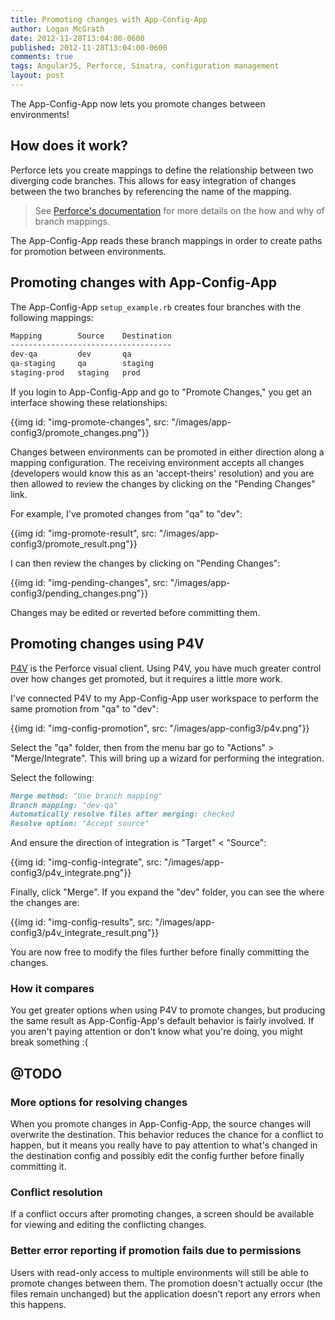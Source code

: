 ```yaml
---
title: Promoting changes with App-Config-App
author: Logan McGrath
date: 2012-11-28T13:04:00-0600
published: 2012-11-28T13:04:00-0600
comments: true
tags: AngularJS, Perforce, Sinatra, configuration management
layout: post
---
```


The App-Config-App now lets you promote changes between environments!

<!--more-->

## How does it work?

Perforce lets you create mappings to define the relationship between two
diverging code branches. This allows for easy integration of changes between the
two branches by referencing the name of the mapping.

> See [Perforce's documentation][] for more details on the how and why of
> branch mappings.

The App-Config-App reads these branch mappings in order to create paths for
promotion between environments.

## Promoting changes with App-Config-App

The App-Config-App `setup_example.rb` creates four branches with the following
mappings:

``` markdown
Mapping        Source    Destination
------------------------------------
dev-qa         dev       qa
qa-staging     qa        staging
staging-prod   staging   prod
```

If you login to App-Config-App and go to "Promote Changes," you get an interface
showing these relationships:

{{img id: "img-promote-changes", src: "/images/app-config3/promote_changes.png"}}

Changes between environments can be promoted in either direction along a mapping
configuration. The receiving environment accepts all changes (developers would
know this as an 'accept-theirs' resolution) and you are then allowed to review
the changes by clicking on the "Pending Changes" link.

For example, I've promoted changes from "qa" to "dev":

{{img id: "img-promote-result", src: "/images/app-config3/promote_result.png"}}

I can then review the changes by clicking on "Pending Changes":

{{img id: "img-pending-changes", src: "/images/app-config3/pending_changes.png"}}

Changes may be edited or reverted before committing them.

## Promoting changes using P4V

[P4V][] is the
Perforce visual client. Using P4V, you have much greater control over how
changes get promoted, but it requires a little more work.

I've connected P4V to my App-Config-App user workspace to perform the same
promotion from "qa" to "dev":

{{img id: "img-config-promotion", src: "/images/app-config3/p4v.png"}}

Select the "qa" folder, then from the menu bar go to "Actions" >
"Merge/Integrate". This will bring up a wizard for performing the integration.

Select the following:

``` markdown
Merge method: "Use branch mapping"
Branch mapping: "dev-qa"
Automatically resolve files after merging: checked
Resolve option: "Accept source"
```

And ensure the direction of integration is "Target" < "Source":

{{img id: "img-config-integrate", src: "/images/app-config3/p4v_integrate.png"}}

Finally, click "Merge". If you expand the "dev" folder, you can see the where
the changes are:

{{img id: "img-config-results", src: "/images/app-config3/p4v_integrate_result.png"}}

You are now free to modify the files further before finally committing the
changes.

### How it compares

You get greater options when using P4V to promote changes, but producing the
same result as App-Config-App's default behavior is fairly involved. If you
aren't paying attention or don't know what you're doing, you might break
something :(

## @TODO

### More options for resolving changes

When you promote changes in App-Config-App, the source changes will overwrite
the destination. This behavior reduces the chance for a conflict to happen, but
it means you really have to pay attention to what's changed in the destination
config and possibly edit the config further before finally committing it.

### Conflict resolution

If a conflict occurs after promoting changes, a screen should be available for
viewing and editing the conflicting changes.

### Better error reporting if promotion fails due to permissions

Users with read-only access to multiple environments will still be able to
promote changes between them. The promotion doesn't actually occur (the files
remain unchanged) but the application doesn't report any errors when this
happens.

[Perforce's documentation]: http://www.perforce.com/perforce/doc.current/manuals/p4v/Managing_branch_specifications.html
[P4V]: http://www.perforce.com/product/components/perforce_visual_client
